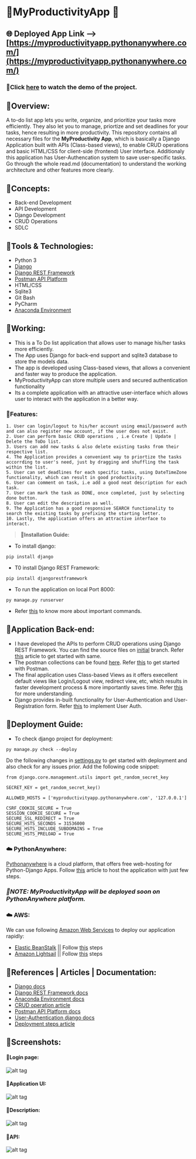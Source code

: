 # 🔹MyProductivityApp 📝
## 🌐 Deployed App Link --> [https://myproductivityapp.pythonanywhere.com/](https://myproductivityapp.pythonanywhere.com/)

### 📌Click [here](https://drive.google.com/file/d/1BDWls86QpW5rNrthh4ia8zS7x8IwDKgR/view?usp=sharing) to watch the demo of the project.
## 🔸Overview:
A to-do list app lets you write, organize, and prioritize your tasks more efficiently. They also let you to manage, priortize and set deadlines for your tasks, hence resulting in more productivity. This repository contains all necessary files for the **MyProductivity App**, which is basically a Django Application built with APIs (Class-based views), to enable CRUD operations and basic HTML/CSS for client-side (frontend) User interface. Additionaly this application has User-Authencation system to save user-specific tasks. Go through the whole read.md (documentation) to understand the working architecture and other features more clearly.

## 🔸**Concepts:**
- Back-end Development
- API Development
- Django Development
- CRUD Operations
- SDLC

## 🔸**Tools & Technologies:**
- Python 3
- [Django](https://www.djangoproject.com/start/)
- [Django REST Framework](https://www.django-rest-framework.org/)
- [Postman API Platform](https://learning.postman.com/docs/getting-started/introduction/)
- HTML/CSS
- Sqlite3
- Git Bash
- PyCharm
- [Anaconda Environment](https://conda.io/projects/conda/en/latest/user-guide/concepts/environments.html#:~:text=A%20conda%20environment%20is%20a,NumPy%201.6%20for%20legacy%20testing.)

## 🔹Working:

- This is a To Do list application that allows user to manage his/her tasks more efficiently.
- The App uses Django for back-end support and sqlite3 database to store the models data. 
- The app is developed using Class-based views, that allows a convenient and faster way to produce the application.
- MyProductivityApp can store multiple users and secured authentication functionality
- Its a complete application with an attractive user-interface which allows user to interact with the application in a better way.

### 🔸**Features:**
```
1. User can login/logout to his/her account using email/password auth and can also register new account, if the user does not exist.
2. User can perform basic CRUD operations , i.e Create | Update | Delete the ToDo list.
3. Users can add new tasks & also delete existing tasks from their respective list.
4. The Application provides a convenient way to priortize the tasks accorrding to user's need, just by dragging and shuffling the task within the list.
5. User can set deadlines for each specific tasks, using DateTimeZone functionality, which can result in good productivity.
6. User can comment on task, i.e add a good neat description for each task.
7. User can mark the task as DONE, once completed, just by selecting done button.
8. User can edit the description as well.
9. The Application has a good responsive SEARCH functionality to search the existing tasks by prefixing the starting letter.
10. Lastly, the application offers an attractive interface to interact.
```
> **🔸Installation Guide:**
- To install django:
```
pip install django
```
- T0 install Django REST Framework:
```
pip install djangorestframework
```
- To run the application on local Port 8000:
```
py manage.py runserver
```

- Refer [this](https://docs.djangoproject.com/en/3.2/) to know more about important commands.

## 🔹Application Back-end:
- I have developed the APIs to perform CRUD operations using Django REST Framework. You can find the source files on [initial](https://github.com/gauravpore/MyProductivityApp/tree/initial) branch. Refer [this](https://www.section.io/engineering-education/django-crud-api/) article to get started with same.
- The postman collections can be found [here](). Refer [this](https://learning.postman.com/docs/getting-started/introduction/) to get started with Postman.
- The final application uses Class-based Views as it offers execellent default views like Login/Logout view, redirect view, etc, which results in faster development process & more importantly saves time. Refer [this](https://docs.djangoproject.com/en/3.1/ref/class-based-views/) for more understanding.
- Django provides in-built functionality for User-Authentication and User-Registration form. Refer [this](https://docs.djangoproject.com/en/3.2/topics/auth/) to implement User Auth.

## 🔹Deployment Guide:
- To check django project for deployment:
```
py manage.py check --deploy
```
Do the following changes in [settings.py](https://github.com/gauravpore/MyProductivityApp/blob/finalApp/MyProductivityApp/todo_list/settings.py) to get started with deployment and also check for any issues prior.
Add the following code snippet:
```
from django.core.management.utils import get_random_secret_key
```
```
SECRET_KEY = get_random_secret_key()
```
```
ALLOWED_HOSTS = ['myproductivityapp.pythonanywhere.com', '127.0.0.1']
```
```
CSRF_COOKIE_SECURE = True
SESSION_COOKIE_SECURE = True
SECURE_SSL_REDIRECT = True 
SECURE_HSTS_SECONDS = 31536000
SECURE_HSTS_INCLUDE_SUBDOMAINS = True
SECURE_HSTS_PRELOAD = True
```

### ☁️ PythonAnywhere:
[Pythonanywhere](https://www.pythonanywhere.com/) is a cloud platform, that offers free web-hosting for Python-Django Apps. Follow [this](https://help.pythonanywhere.com/pages/DeployExistingDjangoProject/) article to host the application with just few steps.
### <em> 📌NOTE: MyProductivityApp will be deployed soon on PythonAnywhere platform. </em>
### ☁️ AWS:
We can use following [Amazon Web Services](https://aws.amazon.com/) to deploy our application rapidly:
- [Elastic BeanStalk](https://aws.amazon.com/elasticbeanstalk/) || Follow [this](https://docs.aws.amazon.com/elasticbeanstalk/latest/dg/create-deploy-python-django.html) steps
- [Amazon Lightsail](https://aws.amazon.com/lightsail/)  || Follow [this](https://aws.amazon.com/getting-started/hands-on/deploy-python-application) steps 

## 🔹References | Articles | Documentation:
-  [Django docs](https://www.djangoproject.com/start/)
-  [Django REST Framework docs](https://www.django-rest-framework.org/)
-  [Anaconda Environment docs](https://conda.io/projects/conda/en/latest/user-guide/concepts/environments.html#:~:text=A%20conda%20environment%20is%20a,NumPy%201.6%20for%20legacy%20testing.)
-  [CRUD operation article](https://www.section.io/engineering-education/django-crud-api/)
- [Postman API Platform docs](https://learning.postman.com/docs/getting-started/introduction/)
- [User-Authentication django docs](https://docs.djangoproject.com/en/3.2/topics/auth/)
- [Deployment steps article](https://help.pythonanywhere.com/pages/DeployExistingDjangoProject/)

## 🔹Screenshots:
 #### 🔸Login page:
![alt tag](https://github.com/gauravpore/MyProductivityApp/blob/finalApp/Snips/login.png "login page")

#### 🔸Application UI:
![alt tag](https://github.com/gauravpore/MyProductivityApp/blob/finalApp/Snips/AppUI.png "App UI")

#### 🔸Description:
![alt tag](https://github.com/gauravpore/MyProductivityApp/blob/finalApp/Snips/description.png "description")

#### 🔸API:
![alt tag](https://github.com/gauravpore/MyProductivityApp/blob/finalApp/Snips/REST.png  "REST API")

        



